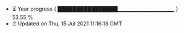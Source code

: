 - ⏳ Year progress { ████████████████▁▁▁▁▁▁▁▁▁▁▁▁▁▁ } 53.55 %
- ⏰ Updated on Thu, 15 Jul 2021 11:16:18 GMT


